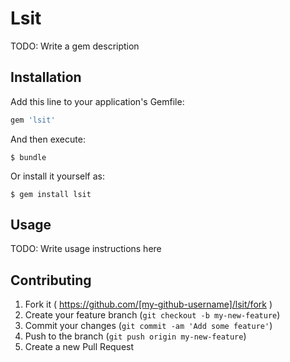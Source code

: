 # Lsit

TODO: Write a gem description

## Installation

Add this line to your application's Gemfile:

```ruby
gem 'lsit'
```

And then execute:

    $ bundle

Or install it yourself as:

    $ gem install lsit

## Usage

TODO: Write usage instructions here

## Contributing

1. Fork it ( https://github.com/[my-github-username]/lsit/fork )
2. Create your feature branch (`git checkout -b my-new-feature`)
3. Commit your changes (`git commit -am 'Add some feature'`)
4. Push to the branch (`git push origin my-new-feature`)
5. Create a new Pull Request
